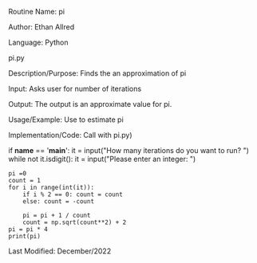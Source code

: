 Routine Name: pi

Author: Ethan Allred

Language: Python

pi.py

Description/Purpose: Finds the an approximation of pi

Input: Asks user for number of iterations

Output: The output is an approximate value for pi.

Usage/Example: Use to estimate pi

Implementation/Code: Call with pi.py)

if __name__ == '__main__':
    it = input("How many iterations do you want to run? ")
    while not it.isdigit():
        it = input("Please enter an integer: ")

    pi =0
    count = 1
    for i in range(int(it)):
        if i % 2 == 0: count = count
        else: count = -count

        pi = pi + 1 / count
        count = np.sqrt(count**2) + 2
    pi = pi * 4
    print(pi)
    
Last Modified: December/2022
